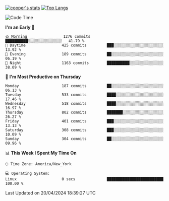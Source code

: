 [![cooper's stats](https://github-readme-stats-l2ak-km2n59e3j-coopjzs-projects.vercel.app/api?username=coopjz&count_private=true)](https://github.com/coopjz/github-readme-stats)
[![Top Langs](https://github-readme-stats-l2ak-km2n59e3j-coopjzs-projects.vercel.app/api/top-langs/?username=coopjz&count_private=true&langs_count=8&layout=compact&&hide=C)](https://github.com/coopjz/github-readme-stats)
<!--START_SECTION:waka-->
![Code Time](http://img.shields.io/badge/Code%20Time-27%20hrs%201%20min-blue)

**I'm an Early 🐤** 

```text
🌞 Morning                1276 commits        ██████████░░░░░░░░░░░░░░░   41.79 % 
🌆 Daytime                425 commits         ███░░░░░░░░░░░░░░░░░░░░░░   13.92 % 
🌃 Evening                189 commits         ██░░░░░░░░░░░░░░░░░░░░░░░   06.19 % 
🌙 Night                  1163 commits        ██████████░░░░░░░░░░░░░░░   38.09 % 
```
📅 **I'm Most Productive on Thursday** 

```text
Monday                   187 commits         ██░░░░░░░░░░░░░░░░░░░░░░░   06.13 % 
Tuesday                  533 commits         ████░░░░░░░░░░░░░░░░░░░░░   17.46 % 
Wednesday                518 commits         ████░░░░░░░░░░░░░░░░░░░░░   16.97 % 
Thursday                 802 commits         ███████░░░░░░░░░░░░░░░░░░   26.27 % 
Friday                   401 commits         ███░░░░░░░░░░░░░░░░░░░░░░   13.13 % 
Saturday                 308 commits         ███░░░░░░░░░░░░░░░░░░░░░░   10.09 % 
Sunday                   304 commits         ██░░░░░░░░░░░░░░░░░░░░░░░   09.96 % 
```


📊 **This Week I Spent My Time On** 

```text
🕑︎ Time Zone: America/New_York

💻 Operating System: 
Linux                    0 secs              █████████████████████████   100.00 % 
```


 Last Updated on 20/04/2024 18:39:27 UTC
<!--END_SECTION:waka-->
